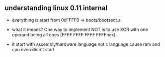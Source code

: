 ## understanding linux 0.11 internal

- everything is start from 0xFFFF0 => boots/bootsect.s  
- what it means? One way to implement NOT is to use XOR with one operand being all ones (FFFF FFFF FFFF FFFFhex).  

- it start with assembly/hardware language not c language cause ram and cpu even didn't start  
